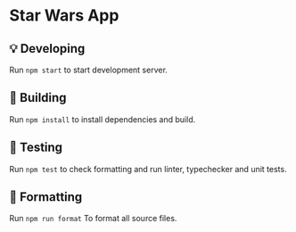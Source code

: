 # Star Wars App

## 💡 Developing

Run `npm start` to start development server.

## 🔧 Building

Run `npm install` to install dependencies and build.

## 🔎 Testing

Run `npm test` to check formatting and run linter, typechecker and unit tests.

## 💅 Formatting

Run `npm run format` To format all source files.
